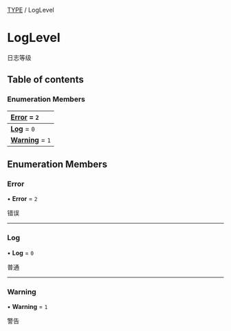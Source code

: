 [TYPE](../groups/Core.TYPE.md) / LogLevel

# LogLevel <Badge type="tip" text="Enumeration" /> <Score text="LogLevel" />

<span class="content-big">

日志等级

</span>

## Table of contents

### Enumeration Members <Score text="Enumeration" /> 
| **[Error](mw.LogLevel.md#error)** = ``2``  |
| :----- |
| **[Log](mw.LogLevel.md#log)** = ``0`` |
| **[Warning](mw.LogLevel.md#warning)** = ``1`` |

## Enumeration Members

### Error <Score text="Error" /> 

• **Error** = ``2``

错误

___

### Log <Score text="Log" /> 

• **Log** = ``0``

普通

___

### Warning <Score text="Warning" /> 

• **Warning** = ``1``

警告
